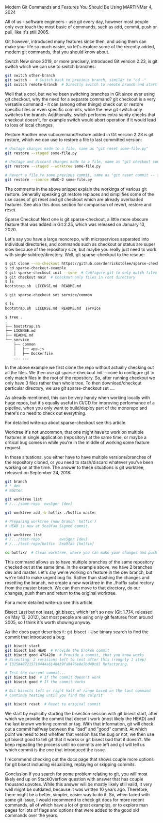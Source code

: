 Modern Git Commands and Features You Should Be Using
MARTINMar 4, 2024

All of us - software engineers - use git every day, however most people only ever touch the most basic of commands, such as add, commit, push or pull, like it's still 2005.

Git however, introduced many features since then, and using them can make your life so much easier, so let's explore some of the recently added, modern git commands, that you should know about.

Switch
New since 2019, or more precisely, introduced Git version 2.23, is git switch which we can use to switch branches:

```bash
git switch other-branch
git switch -  # Switch back to previous branch, similar to "cd -"
git switch remote-branch  # Directly switch to remote branch and start tracking it
```
Well that's cool, but we've been switching branches in Git since ever using git checkout, why the need for a separate command? git checkout is a very versatile command - it can (among other things) check out or restore specific files or even specific commits, while the new git switch only switches the branch. Additionally, switch performs extra sanity checks that checkout doesn't, for example switch would abort operation if it would lead to loss of local changes.

Restore
Another new subcommand/feature added in Git version 2.23 is git restore, which we can use to restore a file to last committed version:

```bash
# Unstage changes made to a file, same as "git reset some-file.py"
git restore --staged some-file.py

# Unstage and discard changes made to a file, same as "git checkout some-file.py"
git restore --staged --worktree some-file.py

# Revert a file to some previous commit, same as "git reset commit -- some-file.py"
git restore --source HEAD~2 some-file.py
```
The comments in the above snippet explain the workings of various git restore. Generally speaking git restore replaces and simplifies some of the use cases of git reset and git checkout which are already overloaded features. See also this docs section for comparison of revert, restore and reset.

Sparse Checkout
Next one is git sparse-checkout, a little more obscure feature that was added in Git 2.25, which was released on January 13, 2020.

Let's say you have a large monorepo, with microservices separated into individual directories, and commands such as checkout or status are super slow because of the repository size, but maybe you really just need to work with single subtree/directory. Well, git sparse-checkout to the rescue:

```bash
$ git clone --no-checkout https://github.com/derrickstolee/sparse-checkout-example
$ cd sparse-checkout-example
$ git sparse-checkout init --cone  # Configure git to only match files in root directory
$ git checkout main  # Checkout only files in root directory
$ ls
bootstrap.sh  LICENSE.md  README.md

$ git sparse-checkout set service/common

$ ls
bootstrap.sh  LICENSE.md  README.md  service

$ tree .
.
├── bootstrap.sh
├── LICENSE.md
├── README.md
└── service
    ├── common
    │   ├── app.js
    │   ├── Dockerfile
    ... ...
```

In the above example we first clone the repo without actually checking out all the files. We then use git sparse-checkout init --cone to configure git to only match files in the root of the repository. So, after running checkout we only have 3 files rather than whole tree. To then download/checkout particular directory, we use git sparse-checkout set ....

As already mentioned, this can be very handy when working locally with huge repos, but it's equally useful in CI/CD for improving performance of a pipeline, when you only want to build/deploy part of the monorepo and there's no need to check out everything.

For detailed write-up about sparse-checkout see this article.

Worktree
It's not uncommon, that one might have to work on multiple features in single application (repository) at the same time, or maybe a critical bug comes in while you're in the middle of working some feature request.

In those situations, you either have to have multiple versions/branches of the repository cloned, or you need to stash/discard whatever you've been working on at the time. The answer to these situations is git worktree, released on September 24, 2018:

```bash
git branch
# * dev
# master

git worktree list
# /.../some-repo  ews5ger [dev]

git worktree add -b hotfix ./hotfix master

# Preparing worktree (new branch 'hotfix')
# HEAD is now at 5ea9faa Signed commit.

git worktree list
# /.../test-repo         ews5ger [dev]
# /.../test-repo/hotfix  5ea9faa [hotfix]

cd hotfix/  # Clean worktree, where you can make your changes and push them
```

This command allows us to have multiple branches of the same repository checked out at the same time. In the example above, we have 2 branches dev and master. Let's say we're working on feature in the dev branch, but we're told to make urgent bug fix. Rather than stashing the changes and resetting the branch, we create a new worktree in the ./hotfix subdirectory from the master branch. We can then move to that directory, do our changes, push them and return to the original worktree.

For a more detailed write-up see this article.

Bisect
Last but not least, git bisect, which isn't so new (Git 1.7.14, released on May 13, 2012), but most people are using only git features from around 2005, so I think it's worth showing anyway.

As the docs page describes it: git-bisect - Use binary search to find the commit that introduced a bug:

```bash
git bisect start
git bisect bad HEAD  # Provide the broken commit
git bisect good 479420e  # Provide a commit, that you know works
# Bisecting: 2 revisions left to test after this (roughly 1 step)
# [3258487215718444a6148439fa8476e8e7bd49c8] Refactoring.

# Test the current commit...
git bisect bad  # If the commit doesn't work
git bisect good # If the commit works

# Git bisects left or right half of range based on the last command
# Continue testing until you find the culprit

git bisect reset  # Reset to original commit
```

We start by explicitly starting the bisection session with git bisect start, after which we provide the commit that doesn't work (most likely the HEAD) and the last known working commit or tag. With that information, git will check out a commit halfway between the "bad" and "good" commit. At which point we need to test whether that version has the bug or not, we then use git bisect good to tell git that it works or git bisect bad that it doesn't. We keep repeating the process until no commits are left and git will tell us which commit is the one that introduced the issue.

I recommend checking out the docs page that shows couple more options for git bisect including visualizing, replaying or skipping commits.

Conclusion
If you search for some problem relating to git, you will most likely end up on StackOverflow question with answer that has couple thousand upvotes. While this answer will be mostly likely still valid, it very well might be outdated, because it was written 10 years ago. Therefore, there might be a better, simpler, easier way to do it. So, when faced with some git issue, I would recommend to check git docs for more recent commands, all of which have a lot of great examples, or to explore man pages for lots of flags and options that were added to the good old commands over the years.